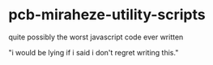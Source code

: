 # pcb-miraheze-utility-scripts

quite possibly the worst javascript code ever written

"i would be lying if i said i don't regret writing this."
